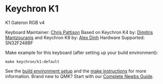 # Keychron K1

K1 Gateron RGB v4

Keyboard Maintainer: [Chris Pattison](https://github.com/ChrisPattison)
Based on Keychron K4 by: [Dimitris Mantzouranis](https://github.com/dexter93) and Keychron K8 by: [Alex Dinh](https://github.com/alex-dinh)
Hardware Supported: SN32F248BF

Make example for this keyboard (after setting up your build environment):

    make keychron/k1:default

See the [build environment setup](https://docs.qmk.fm/#/getting_started_build_tools) and the [make instructions](https://docs.qmk.fm/#/getting_started_make_guide) for more information. Brand new to QMK? Start with our [Complete Newbs Guide](https://docs.qmk.fm/#/newbs).
